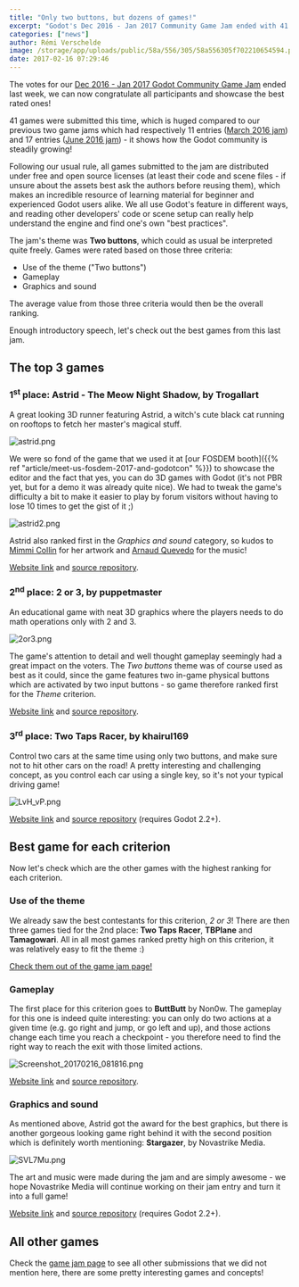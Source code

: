 ```yaml
---
title: "Only two buttons, but dozens of games!"
excerpt: "Godot's Dec 2016 - Jan 2017 Community Game Jam ended with 41 entries, including some very interesting games! Check the jam winners in this post: Astrid - The Meow Night Shadow, 2 and 3, Two Taps Racer!"
categories: ["news"]
author: Rémi Verschelde
image: /storage/app/uploads/public/58a/556/305/58a556305f702210654594.png
date: 2017-02-16 07:29:46
---
```


The votes for our [Dec 2016 - Jan 2017 Godot Community Game Jam](https://itch.io/jam/godotjam122016) ended last week, we can now congratulate all participants and showcase the best rated ones!

41 games were submitted this time, which is huged compared to our previous two game jams which had respectively 11 entries ([March 2016 jam](https://itch.io/jam/godotjam032016)) and 17 entries ([June 2016 jam](https://itch.io/jam/godotjam062016)) - it shows how the Godot community is steadily growing!

Following our usual rule, all games submitted to the jam are distributed under free and open source licenses (at least their code and scene files - if unsure about the assets best ask the authors before reusing them), which makes an incredible resource of learning material for beginner and experienced Godot users alike. We all use Godot's feature in different ways, and reading other developers' code or scene setup can really help understand the engine and find one's own "best practices".

The jam's theme was **Two buttons**, which could as usual be interpreted quite freely. Games were rated based on those three criteria:
 - Use of the theme ("Two buttons")
 - Gameplay
 - Graphics and sound

The average value from those three criteria would then be the overall ranking.

Enough introductory speech, let's check out the best games from this last jam.

## The top 3 games

### 1<sup>st</sup> place: Astrid - The Meow Night Shadow, by Trogallart

A great looking 3D runner featuring Astrid, a witch's cute black cat running on rooftops to fetch her master's magical stuff.

![astrid.png](/storage/app/uploads/public/58a/2b0/3ba/58a2b03ba2c8f570113490.png)

We were so fond of the game that we used it at [our FOSDEM booth]({{% ref "article/meet-us-fosdem-2017-and-godotcon" %}}) to showcase the editor and the fact that yes, you can do 3D games with Godot (it's not PBR yet, but for a demo it was already quite nice). We had to tweak the game's difficulty a bit to make it easier to play by forum visitors without having to lose 10 times to get the gist of it ;)

![astrid2.png](/storage/app/uploads/public/58a/2b0/7d6/58a2b07d6a0d3283866737.png)

Astrid also ranked first in the *Graphics and sound* category, so kudos to [Mimmi Collin](http://mimmiisbest.deviantart.com/) for her artwork and [Arnaud Quevedo](https://www.youtube.com/user/DarthNohks) for the music!

[Website link](https://trogallart.itch.io/astrid-the-meow-night-shadow) and [source repository](https://github.com/gmarais/Astrid-The-Meow-Night-Shadow).

### 2<sup>nd</sup> place: 2 or 3, by puppetmaster

An educational game with neat 3D graphics where the players needs to do math operations only with 2 and 3.

![2or3.png](/storage/app/uploads/public/58a/2b0/a61/58a2b0a614232280297653.png)

The game's attention to detail and well thought gameplay seemingly had a great impact on the voters. The *Two buttons* theme was of course used as best as it could, since the game features two in-game physical buttons which are activated by two input buttons - so game therefore ranked first for the *Theme* criterion.

[Website link](https://puppetmaster.itch.io/2-or-3) and [source repository](https://github.com/puppetmaster-/2_or_3).

### 3<sup>rd</sup> place: Two Taps Racer, by khairul169

Control two cars at the same time using only two buttons, and make sure not to hit other cars on the road! A pretty interesting and challenging concept, as you control each car using a single key, so it's not your typical driving game!

![LvH_vP.png](/storage/app/uploads/public/58a/550/a29/58a550a2907f4652401620.png)

[Website link](https://khairul169.itch.io/two-taps-racer) and [source repository](https://github.com/khairul169/two-taps-racer) (requires Godot 2.2+).


## Best game for each criterion

Now let's check which are the other games with the highest ranking for each criterion.

### Use of the theme

We already saw the best contestants for this criterion, *2 or 3*! There are then three games tied for the 2nd place: **Two Taps Racer**, **TBPlane** and **Tamagowari**. All in all most games ranked pretty high on this criterion, it was relatively easy to fit the theme :)

[Check them out of the game jam page!](https://itch.io/jam/godotjam122016/results/theme-two-buttons)

### Gameplay

The first place for this criterion goes to **ButtButt** by Non0w. The gameplay for this one is indeed quite interesting: you can only do two actions at a given time (e.g. go right and jump, or go left and up), and those actions change each time you reach a checkpoint - you therefore need to find the right way to reach the exit with those limited actions.

![Screenshot_20170216_081816.png](/storage/app/uploads/public/58a/552/cfc/58a552cfc6788437479290.png)

[Website link](https://non0w.itch.io/buttbutt) and [source repository](https://github.com/arnaudcoj/godot_game_jam_2016).

### Graphics and sound

As mentioned above, Astrid got the award for the best graphics, but there is another gorgeous looking game right behind it with the second position which is definitely worth mentioning: **Stargazer**, by Novastrike Media.

![SVL7Mu.png](/storage/app/uploads/public/58a/553/79e/58a55379e5291817877456.png)

The art and music were made during the jam and are simply awesome - we hope Novastrike Media will continue working on their jam entry and turn it into a full game!

[Website link](https://novastrike.itch.io/stargazer) and [source repository](https://github.com/Novastrike/stargazer) (requires Godot 2.2+).

## All other games

Check the [game jam page](https://itch.io/jam/godotjam122016) to see all other submissions that we did not mention here, there are some pretty interesting games and concepts!
